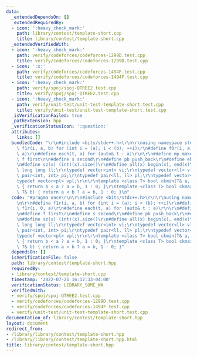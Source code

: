 ```yaml
---
data:
  _extendedDependsOn: []
  _extendedRequiredBy:
  - icon: ':heavy_check_mark:'
    path: library/contest/template-short.cpp
    title: library/contest/template-short.cpp
  _extendedVerifiedWith:
  - icon: ':heavy_check_mark:'
    path: verify/codeforces/codeforces-1299D.test.cpp
    title: verify/codeforces/codeforces-1299D.test.cpp
  - icon: ':x:'
    path: verify/codeforces/codeforces-1494F.test.cpp
    title: verify/codeforces/codeforces-1494F.test.cpp
  - icon: ':heavy_check_mark:'
    path: verify/spoj/spoj-QTREE2.test.cpp
    title: verify/spoj/spoj-QTREE2.test.cpp
  - icon: ':heavy_check_mark:'
    path: verify/unit-test/unit-test-template-short.test.cpp
    title: verify/unit-test/unit-test-template-short.test.cpp
  _isVerificationFailed: true
  _pathExtension: hpp
  _verificationStatusIcon: ':question:'
  attributes:
    links: []
  bundledCode: "\r\n#include <bits/stdc++.h>\r\n\r\nusing namespace std;\r\n\r\n#define\
    \ f1r(i, a, b) for (int i = (a); i < (b); ++i)\r\n#define f0r(i, a) f1r(i, 0,\
    \ a)\r\n#define each(t, a) for (auto& t : a)\r\n\r\n#define mp make_pair\r\n#define\
    \ f first\r\n#define s second\r\n#define pb push_back\r\n#define eb emplace_back\r\
    \n#define sz(x) (int)(x).size()\r\n#define all(x) begin(x), end(x)\r\n\r\ntypedef\
    \ long long ll;\r\ntypedef vector<int> vi;\r\ntypedef vector<ll> vl;\r\ntypedef\
    \ pair<int, int> pi;\r\ntypedef pair<ll, ll> pl;\r\ntypedef vector<pi> vpi;\r\n\
    typedef vector<pl> vpl;\r\n\r\ntemplate <class T> bool ckmin(T& a, const T& b)\
    \ { return b < a ? a = b, 1 : 0; }\r\ntemplate <class T> bool ckmax(T& a, const\
    \ T& b) { return a < b ? a = b, 1 : 0; }\n"
  code: "#pragma once\r\n\r\n#include <bits/stdc++.h>\r\n\r\nusing namespace std;\r\
    \n\r\n#define f1r(i, a, b) for (int i = (a); i < (b); ++i)\r\n#define f0r(i, a)\
    \ f1r(i, 0, a)\r\n#define each(t, a) for (auto& t : a)\r\n\r\n#define mp make_pair\r\
    \n#define f first\r\n#define s second\r\n#define pb push_back\r\n#define eb emplace_back\r\
    \n#define sz(x) (int)(x).size()\r\n#define all(x) begin(x), end(x)\r\n\r\ntypedef\
    \ long long ll;\r\ntypedef vector<int> vi;\r\ntypedef vector<ll> vl;\r\ntypedef\
    \ pair<int, int> pi;\r\ntypedef pair<ll, ll> pl;\r\ntypedef vector<pi> vpi;\r\n\
    typedef vector<pl> vpl;\r\n\r\ntemplate <class T> bool ckmin(T& a, const T& b)\
    \ { return b < a ? a = b, 1 : 0; }\r\ntemplate <class T> bool ckmax(T& a, const\
    \ T& b) { return a < b ? a = b, 1 : 0; }"
  dependsOn: []
  isVerificationFile: false
  path: library/contest/template-short.hpp
  requiredBy:
  - library/contest/template-short.cpp
  timestamp: '2022-07-21 16:12:33-04:00'
  verificationStatus: LIBRARY_SOME_WA
  verifiedWith:
  - verify/spoj/spoj-QTREE2.test.cpp
  - verify/codeforces/codeforces-1299D.test.cpp
  - verify/codeforces/codeforces-1494F.test.cpp
  - verify/unit-test/unit-test-template-short.test.cpp
documentation_of: library/contest/template-short.hpp
layout: document
redirect_from:
- /library/library/contest/template-short.hpp
- /library/library/contest/template-short.hpp.html
title: library/contest/template-short.hpp
---
```

